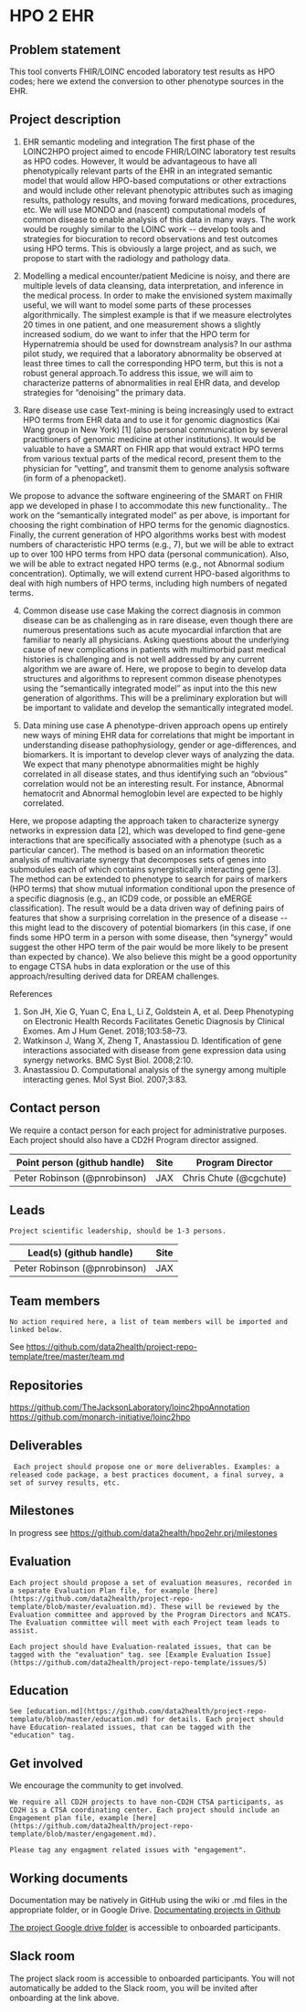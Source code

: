 # HPO 2 EHR

## Problem statement

This tool converts FHIR/LOINC encoded laboratory test results as HPO codes; here we extend the conversion to other phenotype sources in the EHR.

## Project description

1. EHR semantic modeling and integration
The first phase of the LOINC2HPO project aimed to encode FHIR/LOINC laboratory test results as HPO codes. However, It would be advantageous to have all phenotypically relevant parts of the EHR in an integrated semantic model that would allow HPO-based computations or other extractions and would include other relevant phenotypic attributes such as imaging results, pathology results, and moving forward medications, procedures, etc. We will use MONDO and (nascent) computational models of common disease to enable analysis of this data in many ways.
The work would be roughly similar to the LOINC work -- develop tools and strategies for biocuration to record observations and test outcomes using HPO terms. This is obviously a large project, and as such, we propose to start with the radiology and pathology data. 
2. Modelling  a medical encounter/patient
Medicine is noisy, and there are multiple levels of data cleansing, data interpretation, and inference in the medical process. In order to make the envisioned system maximally useful, we will want to model some parts of these processes algorithmically. The simplest example is that if we measure electrolytes 20 times in one patient, and one measurement shows a slightly increased sodium, do we want to infer that the HPO term for Hypernatremia should be used for downstream analysis? In our asthma pilot study, we required that a laboratory abnormality be observed at least three times to call the corresponding HPO term, but this is not a robust general approach.To address this issue, we will aim to characterize patterns of abnormalities in real EHR data, and develop strategies for “denoising” the primary data. 

3. Rare disease use case
Text-mining is being increasingly used to extract HPO terms from EHR data and to use it for genomic diagnostics (Kai Wang group in New York) [1] (also personal communication by several practitioners of genomic medicine at other institutions). It would be valuable to have a SMART on FHIR app that would extract HPO terms from various textual parts of the medical record, present them to the physician for “vetting”, and transmit them to genome analysis software (in form of a phenopacket). 

 We propose to advance the software engineering of the SMART on FHIR app we developed in phase I to accommodate this new functionality.. The work on the “semantically integrated model” as per above, is important for choosing the right combination of HPO terms for the genomic diagnostics. Finally, the current generation of HPO algorithms works best with modest numbers of characteristic HPO terms (e.g., 7), but we will be able to extract up to over 100 HPO terms from HPO data (personal communication). Also, we will be able to extract negated HPO terms (e.g., not Abnormal sodium concentration). Optimally, we will extend current HPO-based algorithms to deal with high numbers of HPO terms, including high numbers of negated terms.

4. Common disease use case
Making the correct diagnosis in common disease can be as challenging as in rare disease, even though there are numerous presentations such as acute myocardial infarction that are familiar to nearly all physicians. Asking questions about the underlying cause of new complications in patients with multimorbid past medical histories is challenging and is not well addressed by any current algorithm we are aware of. Here, we propose to begin to develop data structures and algorithms to  represent common disease phenotypes using the “semantically integrated model” as input into the this new generation of algorithms. This will be a preliminary exploration but will be important to validate and develop the semantically integrated model.

5. Data mining use case
A phenotype-driven approach opens up entirely new ways of mining EHR data for correlations that might be important in understanding disease pathophysiology, gender or age-differences, and biomarkers. It is important to develop clever ways of analyzing the data. We expect that many phenotype abnormalities might be highly correlated in all disease states, and thus identifying such an “obvious” correlation would not be an interesting result. For instance, Abnormal hematocrit and Abnormal hemoglobin level are expected to be highly correlated.

Here, we propose adapting the approach taken to characterize synergy networks in expression data [2], which was developed to find gene-gene interactions that are specifically associated with a phenotype (such as a particular cancer). The method is based on an information theoretic analysis of multivariate synergy that decomposes sets of genes into submodules each of which contains synergistically interacting gene [3]. The method can be extended to phenotype to search for pairs of markers (HPO terms) that show mutual information conditional upon the presence of a specific diagnosis (e.g., an ICD9 code, or possible an eMERGE classification). The result would be a data driven way of defining pairs of features that show a surprising correlation in the presence of a disease  -- this might lead to the discovery of potential biomarkers (in this case, if one finds some HPO term in a person with some disease, then “synergy” would suggest the other HPO term of the pair would be more likely to be present than expected by chance). We also believe this might be a good opportunity to engage CTSA hubs in data exploration or the use of this approach/resulting derived data for DREAM challenges.

References
1. Son JH, Xie G, Yuan C, Ena L, Li Z, Goldstein A, et al. Deep Phenotyping on Electronic Health Records Facilitates Genetic Diagnosis by Clinical Exomes. Am J Hum Genet. 2018;103:58–73.
2. Watkinson J, Wang X, Zheng T, Anastassiou D. Identification of gene interactions associated with disease from gene expression data using synergy networks. BMC Syst Biol. 2008;2:10.
3. Anastassiou D. Computational analysis of the synergy among multiple interacting genes. Mol Syst Biol. 2007;3:83.

## Contact person

We require a contact person for each project for administrative purposes. Each project should also have a CD2H Program director assigned.

Point person (github handle) | Site | Program Director
----------|--------------|---------------
Peter Robinson (@pnrobinson) | JAX | Chris Chute (@cgchute)

## Leads 

``Project scientific leadership, should be 1-3 persons. ``

Lead(s) (github handle) | Site
----------|--------------|
Peter Robinson (@pnrobinson) | JAX


## Team members 

``No action required here, a list of team members will be imported and linked below.``

See https://github.com/data2health/project-repo-template/tree/master/team.md

## Repositories

https://github.com/TheJacksonLaboratory/loinc2hpoAnnotation
https://github.com/monarch-initiative/loinc2hpo

## Deliverables
`` Each project should propose one or more deliverables. Examples: a released code package, a best practices document, a final survey, a set of survey results, etc.``

## Milestones 

In progress see https://github.com/data2health/hpo2ehr.prj/milestones

## Evaluation
````
Each project should propose a set of evaluation measures, recorded in a separate Evaluation Plan file, for example [here](https://github.com/data2health/project-repo-template/blob/master/evaluation.md). These will be reviewed by the Evaluation committee and approved by the Program Directors and NCATS. The Evaluation committee will meet with each Project team leads to assist. 

Each project should have Evaluation-realated issues, that can be tagged with the "evaluation" tag. see [Example Evaluation Issue](https://github.com/data2health/project-repo-template/issues/5)
````
## Education
````
See [education.md](https://github.com/data2health/project-repo-template/blob/master/education.md) for details. Each project should have Education-realated issues, that can be tagged with the "education" tag. 
````
## Get involved
We encourage the community to get involved. 

````
We require all CD2H projects to have non-CD2H CTSA participants, as CD2H is a CTSA coordinating center. Each project should include an Engagement plan file, example [here](https://github.com/data2health/project-repo-template/blob/master/engagement.md). 

Please tag any engagment related issues with "engagement".
````

## Working documents
Documentation may be natively in GitHub using the wiki or .md files in the appropriate folder, or in Google Drive.
[Documentating projects in Github](https://guides.github.com/features/wikis/)

[The project Google drive folder](https://drive.google.com/drive/u/0/folders/1vLp-H32KTNobiZF2cK82At90S6dVJNUf) is accessible to onboarded participants. 

## Slack room
The project slack room is accessible to onboarded participants. You will not automatically be added to the Slack room, you will be invited after onboarding at the link above.

